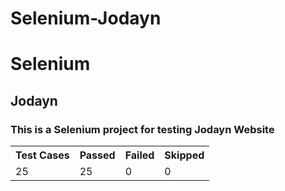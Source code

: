 # Selenium-Jodayn
<h1>Selenium</h1>
<h2>Jodayn</h2>
<h3>This is a Selenium project for testing Jodayn Website</h3>
<table>
  <tr>
    <th>Test Cases</th>
    <th>Passed</th>
    <th>Failed</th>
    <th>Skipped</th>
  </tr>
  <tr>
    <td>25</td>
    <td>25</td>
    <td>0</td>
    <td>0</td>
  </tr>

</table>
